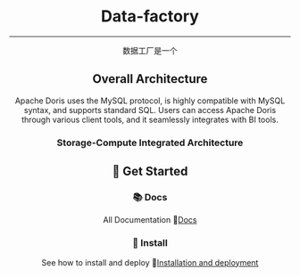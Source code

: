 
<div align="center">

# Data-factory

<!-- [![小标题](图片链接)](网页链接) -->


---

数据工厂是一个


## Overall Architecture

Apache Doris uses the MySQL protocol, is highly compatible with MySQL syntax, and supports standard SQL. Users can access Apache Doris through various client tools, and it seamlessly integrates with BI tools.

### Storage-Compute Integrated Architecture


 
## 👣 Get Started

### 📚 Docs

All Documentation   🔗[Docs](https://doris.apache.org/docs/gettingStarted/what-is-apache-doris)  


### 📮 Install

See how to install and deploy 🔗[Installation and deployment](https://doris.apache.org/docs/install/preparation/env-checking) 


